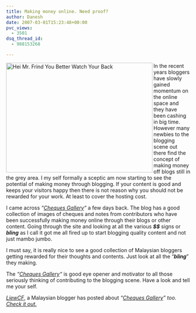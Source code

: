 ```yaml
---
title: Making money online. Need proof?
author: Danesh
date: 2007-03-01T15:23:48+00:00
pvc_views:
  - 3501
dsq_thread_id:
  - 988153268

---
```

<img loading="lazy" src="http://bp0.blogger.com/_gdoSvBDXsRQ/ReK4Ts6qKDI/AAAAAAAAALs/Pux02JaZKwM/s400/rod.jpg" title="Hei Mr. Frind You Better Watch Your Back" alt="Hei Mr. Frind You Better Watch Your Back" align="left" height="300" width="400" />In the recent years bloggers have slowly gained momentum on the online space and they have been cashing in big time. However many newbies to the blogging scene out there find the concept of making money off blogs still in the grey area. I my self formally a sceptic am now starting to see the potential of making money through blogging. If your content is good and keeps your visitors happy then there is not reason why you should not be rewarded for your work. At least to cover the hosting cost.

I came across _&#8220;[Cheques Gallery][1]&#8220;_ a few days back. The blog has a good collection of images of cheques and notes from contributors who have been successfully making money online through their blogs or other content. Going through the site and looking at all the various <span style="font-weight: bold; font-style: italic">$$</span> signs or <span style="font-weight: bold; font-style: italic">bling</span> as I call it got me all fired up to start blogging quality content and not just mambo jumbo.

I must say, it is really nice to see a good collection of Malaysian bloggers getting rewarded for their thoughts and contents. Just look at all the &#8220;<span style="font-weight: bold; font-style: italic">bling</span>&#8221; they making.

The _&#8220;[Cheques Gallery][1]&#8220;_ is good eye opener and motivator to all those seriously thinking of contributing to the blogging scene. Have a look and tell me your self.

[<span style="font-style: italic">LiewCF</span>][2], a Malaysian blogger has posted about _&#8220;[Cheques Gallery][1]&#8221; too._ <a href="http://cheques-gallery.blogspot.com/index.html" style="font-style: italic">Check it out</a>_[.][1]_

 [1]: http://cheques-gallery.blogspot.com/index.html
 [2]: http://www.liewcf.com/blog/archives/2007/02/cheques-gallery-proof-of-making-money-online/